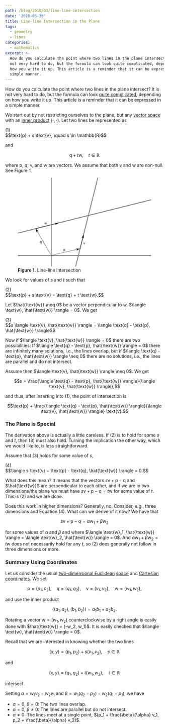 ```yaml
---
path: /blog/2010/03/line-line-intersection
date: '2010-03-30'
title: Line-line Intersection in the Plane
tags:
  - geometry
  - lines
categories:
  - mathematics
excerpt: >-
  How do you calculate the point where two lines in the plane intersect? It is
  not very hard to do, but the formula can look quite complicated, depending on
  how you write it up. This article is a reminder that it can be expressed in a
  simple manner.
---
```

How do you calculate the point where two lines in the plane intersect? It is not very hard to do, but the formula can look [quite complicated](http://en.wikipedia.org/w/index.php?title=Line-line_intersection&oldid=330824670), depending on how you write it up. This article is a reminder that it can be expressed in a simple manner.

<span></span>

We start out by not restricting ourselves to the plane, but any [vector space](http://en.wikipedia.org/wiki/Vector_space) with an [inner product](http://en.wikipedia.org/wiki/Inner_product) $\langle \cdot, \cdot \rangle$. Let two lines be represented as

<div class="pull-right">(1)</div>
$$\text{p} + s \text{v}, \quad s \in \mathbb{R}$$

and

$$\text{q} + t \text{w}, \quad t \in \mathbb{R}$$

where $\text{p}$, $\text{q}$, $\text{v}$, and $\text{w}$ are vectors. We assume that both $\text{v}$ and $\text{w}$ are non-null. See Figure&nbsp;1.

<figure>
  <img src="/media/lines.svg" class="img-responsive" alt="Line-line intersection">
  <figcaption><strong>Figure 1.</strong> Line-line intersection</figcaption>
</figure>

We look for values of $s$ and $t$ such that

<div class="pull-right">(2)</div>
$$\text{p} + s \text{v} = \text{q} + t \text{w}.$$

Let $\hat{\text{w}} \neq 0$ be a vector perpendicular to $\text{w}$, $\langle \text{w}, \hat{\text{w}} \rangle = 0$. We get

<div class="pull-right">(3)</div>
$$s \langle \text{v}, \hat{\text{w}} \rangle = \langle \text{q} - \text{p}, \hat{\text{w}} \rangle$$

Now if $\langle \text{v}, \hat{\text{w}} \rangle = 0$ there are two possibilities: If $\langle \text{q} - \text{p}, \hat{\text{w}} \rangle = 0$ there are infinitely many solutions, i.e., the lines overlap, but if $\langle \text{q} - \text{p}, \hat{\text{w}} \rangle \neq 0$ there are no solutions, i.e., the lines are parallel and do not intersect.

Assume then $\langle \text{v}, \hat{\text{w}} \rangle \neq 0$. We get

$$s = \frac{\langle \text{q} - \text{p}, \hat{\text{w}} \rangle}{\langle \text{v}, \hat{\text{w}} \rangle},$$

and thus, after inserting into&nbsp;(1), the point of intersection is

$$\text{p} + \frac{\langle \text{q} - \text{p}, \hat{\text{w}} \rangle}{\langle \text{v}, \hat{\text{w}} \rangle} \text{v}.$$

### The Plane is Special

The derivation above is actually a little careless. If&nbsp;(2) is to hold for some $s$ and $t$, then&nbsp;(3) must also hold. Turning the implication the other way, which we would like to, is less straightforward.

Assume that&nbsp;(3) holds for some value of&nbsp;$s$,

<div class="pull-right">(4)</div>
$$\langle s \text{v} + \text{p} - \text{q}, \hat{\text{w}} \rangle = 0.$$

What does this mean? It means that the vectors $s \text{v} + \text{p} - \text{q}$ and $\hat{\text{w}}$ are perpendicular to each other, and if we are in two dimensions/the plane we must have $s \text{v} + \text{p} - \text{q} = t \text{w}$ for some value of $t$. This is&nbsp;(2) and we are done.

Does this work in higher dimensions? Generally, no. Consider, e.g., three dimensions and Equation&nbsp;(4). What can we derive of it now? We have that

$$s \text{v} + \text{p} - \text{q} = \alpha \text{w}_1 + \beta \text{w}_2$$

for some values of $\alpha$ and $\beta$ and where $\langle \text{w}_1, \hat{\text{w}} \rangle = \langle \text{w}_2, \hat{\text{w}} \rangle = 0$. And $\alpha \text{w}_1 + \beta \text{w}_2 = t \text{w}$ does not necessarily hold for any $t$, so&nbsp;(2) does generally not follow in three dimensions or more.

### Summary Using Coordinates

Let us consider the usual [two-dimensional Euclidean](http://en.wikipedia.org/wiki/Euclidean_geometry) [space](http://en.wikipedia.org/wiki/Euclidean_space) and [Cartesian coordinates](http://en.wikipedia.org/wiki/Cartesian_coordinate_system). We set

$$\text{p} = (p_1,p_2), \quad \text{q} = (q_1,q_2), \quad \text{v} = (v_1,v_2), \quad \text{w} = (w_1,w_2),$$

and use the inner product

$$\langle (a_1,a_2), (b_1,b_2) \rangle = a_1 b_1 + a_2 b_2.$$

Rotating a vector $\text{w} = (w_1,w_2)$ counterclockwise by a right angle is easily done with $\hat{\text{w}} = (-w_2, w_1)$. It is easily checked that $\langle \text{w}, \hat{\text{w}} \rangle = 0$.

Recall that we are interested in knowing whether the two lines

$$(x,y) = (p_1,p_2) + s (v_1,v_2), \quad s \in \mathbb{R}$$

and

$$(x,y) = (q_1,q_2) + t (w_1,w_2), \quad t \in \mathbb{R}$$

intersect.

Setting $\alpha = w_1 v_2 - w_2 v_1$ and $\beta = w_1 (q_2-p_2) - w_2 (q_1-p_1)$, we have

*   $\alpha = 0$, $\beta = 0$: The two lines overlap.
*   $\alpha = 0$, $\beta \neq 0$: The lines are parallel but do not intersect.
*   $\alpha \neq 0$: The lines meet at a single point, $(p_1 + \frac{\beta}{\alpha} v_1, p_2 + \frac{\beta}{\alpha} v_2)$.
